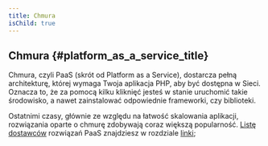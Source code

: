 ```yaml
---
title: Chmura
isChild: true
---
```


## Chmura {#platform_as_a_service_title}

Chmura, czyli PaaS (skrót od Platform as a Service), dostarcza pełną architekturę, której wymaga Twoja aplikacja PHP,
aby być dostępna w Sieci. Oznacza to, że za pomocą kilku kliknięć jesteś w stanie uruchomić takie środowisko, a nawet
zainstalować odpowiednie frameworki, czy biblioteki.

Ostatnimi czasy, głównie ze względu na łatwość skalowania aplikacji, rozwiązania oparte o chmurę zdobywają coraz
większą popularność. [Listę dostawców](#paas_providers) rozwiązań PaaS znajdziesz w rozdziale [linki](#resources_title);
 
